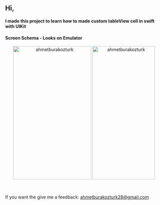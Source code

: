 <h2>Hi,</h2>
<h4>I made this project to learn how to made custom tableView cell in swift with UIKit<h4/>

<h4>Screen Schema - Looks on Emulator</h4>
<p align="center"> <img src="https://github.com/ahmetburakozturk/customTableViewCell-Swift/assets/79537376/860cdf86-3948-4384-b0bb-802567d0f798" alt="ahmetburakozturk" width="250" height="425"/> 
<img src="https://github.com/ahmetburakozturk/customTableViewCell-Swift/assets/79537376/90ce411c-9ca8-4bf8-944f-a8b7d24fa8b1" alt="ahmetburakozturk" width="200" height="425"/></p>

<br/>
<p>If you want the give me a feedback: <a href="mailto:ahmetburakozturk28@gmail.com">ahmetburakozturk28@gmail.com</a></p>
